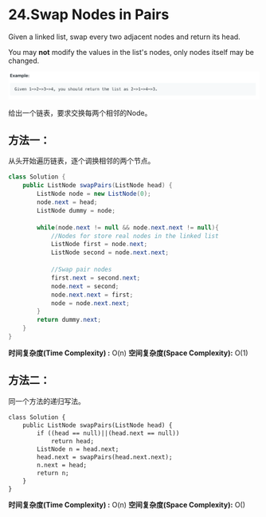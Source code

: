 # 24.Swap Nodes in Pairs

Given a linked list, swap every two adjacent nodes and return its head.

You may **not** modify the values in the list's nodes, only nodes itself may be changed.

![](.gitbook/assets/ying-mu-kuai-zhao-20190730-xia-wu-3.40.15.png)

给出一个链表，要求交换每两个相邻的Node。

## 方法一：

从头开始遍历链表，逐个调换相邻的两个节点。

```java
class Solution {
    public ListNode swapPairs(ListNode head) {
        ListNode node = new ListNode(0);
        node.next = head;
        ListNode dummy = node;
        
        while(node.next != null && node.next.next != null){
            //Nodes for store real nodes in the linked list
            ListNode first = node.next;
            ListNode second = node.next.next;
            
            //Swap pair nodes
            first.next = second.next;
            node.next = second;
            node.next.next = first;
            node = node.next.next;
        }
        return dummy.next;
    }
}
```

**时间复杂度\(Time Complexity\) :** O\(n\)          **空间复杂度\(Space Complexity\):** O\(1\)

## 方法二：

同一个方法的递归写法。

```text
class Solution {
    public ListNode swapPairs(ListNode head) {
        if ((head == null)||(head.next == null))
            return head;
        ListNode n = head.next;
        head.next = swapPairs(head.next.next);
        n.next = head;
        return n;
    }
}
```

**时间复杂度\(Time Complexity\) :** O\(n\)          **空间复杂度\(Space Complexity\):** O\(\)

